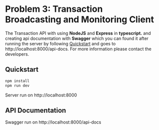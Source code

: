 # Problem 3: Transaction Broadcasting and Monitoring Client

The Transaction API with using **NodeJS** and **Express** in **typescript.** and creating api documentation with **Swagger** which you can found it after running the server by following [Quickstart](https://github.com/gkana19/bandprotocol-assignment/tree/main/problem_3#quickstart) and goes to http://localhost:8000/api-docs. For more information please contact the developers.

## Quickstart

```bash
npm install
npm run dev
```

Server run on http://localhost:8000

## API Documentation

Swagger run on http://localhost:8000/api-docs
